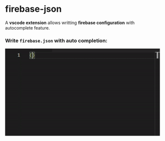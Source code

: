 # firebase-json

A **vscode extension** allows writting **firebase configuration** with autocomplete feature.

### Write `firebase.json` with auto completion:

![autocompletion](./docs/demo.gif)
